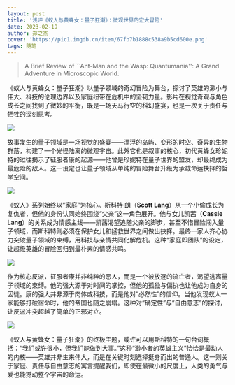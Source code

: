 ```yaml
---
layout: post
title: '浅评《蚁人与黄蜂女：量子狂潮》：微观世界的宏大冒险'
date: 2023-02-19
author: 郑之杰
cover: 'https://pic1.imgdb.cn/item/67fb7b1888c538a9b5cd600e.png'
tags: 随笔
---
```


> A Brief Review of ``Ant-Man and the Wasp: Quantumania'': A Grand Adventure in Microscopic World.

《蚁人与黄蜂女：量子狂潮》以量子领域的奇幻冒险为舞台，探讨了英雄的渺小与伟大、科技的伦理边界以及家庭纽带在危机中的坚韧力量。影片在视觉奇观与角色成长之间找到了微妙的平衡，既是一场天马行空的科幻盛宴，也是一次关于责任与牺牲的深刻思考。

![](https://pic1.imgdb.cn/item/67fb7b1888c538a9b5cd600e.png)

故事发生的量子领域是一场视觉的盛宴——漂浮的岛屿、变形的时空、奇异的生物群落，构建了一个光怪陆离的微观宇宙。此外它也是叙事的核心，初代黄蜂女珍妮特的过往揭示了征服者康的起源——他曾是珍妮特在量子世界的盟友，却最终成为最危险的敌人。这一设定也让量子领域从单纯的冒险舞台升级为承载命运抉择的哲学空间。

![](https://pic1.imgdb.cn/item/67fb7cf488c538a9b5cd64b1.png)

《蚁人》系列始终以“家庭”为核心。斯科特·朗（**Scott Lang**）从一个小偷成长为复仇者，但他的身份认同始终围绕“父亲”这一角色展开。他与女儿凯茜（**Cassie Lang**）的关系成为情感主线——凯茜渴望追随父亲的脚步，甚至不惜冒险闯入量子领域，而斯科特则必须在保护女儿和拯救世界之间做出抉择。最终一家人齐心协力突破量子领域的束缚，用科技与亲情共同化解危机。这种“家庭即团队”的设定，让超级英雄的冒险回归到最朴素的情感共鸣。

![](https://pic1.imgdb.cn/item/67fb7d1e88c538a9b5cd64fc.png)

作为核心反派，征服者康并非纯粹的恶人，而是一个被放逐的流亡者，渴望逃离量子领域的束缚。他的强大源于对时间的掌控，但他的孤独与偏执也让他成为自身的囚徒。康的强大并非源于肉体或科技，而是他对“必然性”的信仰。当他发现蚁人一家能够打破宿命时，他的帝国也随之崩塌。这种对“确定性”与“自由意志”的探讨，让反派冲突超越了简单的正邪对立。

![](https://pic1.imgdb.cn/item/67fb7d4888c538a9b5cd6534.png)

《蚁人与黄蜂女：量子狂潮》的终极主题，或许可以用斯科特的一句台词概括：“我们或许很小，但我们能做到大事。”这种“渺小者的英雄主义”恰恰是最动人的内核——英雄并非生来伟大，而是在关键时刻选择挺身而出的普通人。这一则关于家庭、责任与自由意志的寓言提醒我们，即使在最微小的尺度上，人类的勇气与爱也能撼动整个宇宙的命运。